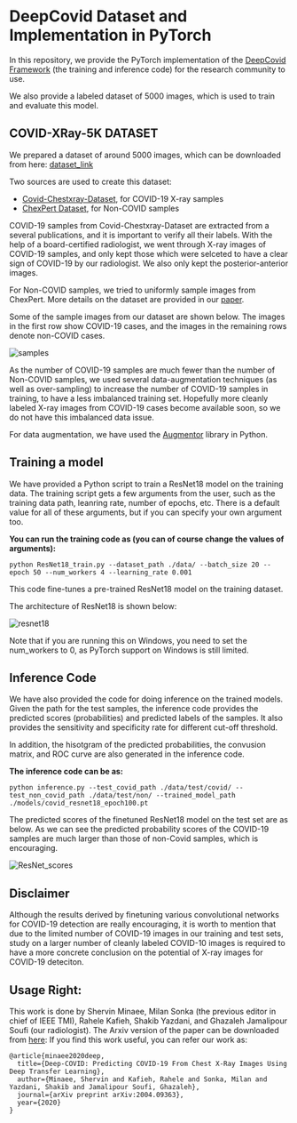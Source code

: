 # DeepCovid Dataset and Implementation in PyTorch

In this repository, we provide the PyTorch implementation of the [DeepCovid Framework](https://arxiv.org/pdf/2004.09363.pdf) (the training and inference code) for the research community to use.

We also provide a labeled dataset of 5000 images, which is used to train and evaluate this model.



## COVID-XRay-5K DATASET
We prepared a dataset of around 5000 images, which can be downloaded from here: [dataset_link](https://www.dropbox.com/s/mzas2tkd80pubh7/data_covid5k.zip?dl=0)

Two sources are used to create this dataset:
* [Covid-Chestxray-Dataset](https://github.com/ieee8023/covid-chestxray-dataset), for COVID-19 X-ray samples
* [ChexPert Dataset](https://stanfordmlgroup.github.io/competitions/chexpert/), for Non-COVID samples

COVID-19 samples from Covid-Chestxray-Dataset are extracted from a several publications, and it is important to verify all their labels. With the help of a board-certified radiologist, we went through X-ray images of COVID-19 samples, and only kept those which were selceted to have a clear sign of COVID-19 by our radiologist. We also only kept the posterior-anterior images. 

For Non-COVID samples, we tried to uniformly sample images from ChexPert. More details on the dataset are provided in our [paper](https://arxiv.org/pdf/2004.09363.pdf).

Some of the sample images from our dataset are shown below. The images in the first row show COVID-19 cases, and the images in the remaining rows denote non-COVID cases.

![samples](https://github.com/shervinmin/DeepCovid/blob/master/results/covid5k_samples.png)

As the number of COVID-19 samples are much fewer than the number of Non-COVID samples, we used several data-augmentation techniques (as well as over-sampling) to increase the number of COVID-19 samples in training, to have a less imbalanced training set. Hopefully more cleanly labeled X-ray images from COVID-19 cases become available soon, so we do not have this imbalanced data issue.

For data augmentation, we have used the [Augmentor](https://github.com/mdbloice/Augmentor) library in Python.

## Training a model
We have provided a Python script to train a ResNet18 model on the training data. 
The training script gets a few arguments from the user, such as the training data path, leanring rate, number of epochs, etc. There is a default value for all of these arguments, but if you can specify your own argument too. 

**You can run the training code as (you can of course change the values of arguments):**

```
python ResNet18_train.py --dataset_path ./data/ --batch_size 20 --epoch 50 --num_workers 4 --learning_rate 0.001
```

This code fine-tunes a pre-trained ResNet18 model on the training dataset. 

The architecture of ResNet18 is shown below:

![resnet18](https://github.com/shervinmin/DeepCovid/blob/master/results/resnet18.png)


Note that if you are running this on Windows, you need to set the num_workers to 0, as PyTorch support on Windows is still limited.

## Inference Code
We have also provided the code for doing inference on the trained models. Given the path for the test samples, the inference code provides the predicted scores (probabilities) and predicted labels of the samples. 
It also provides the sensitivity and specificity rate for different cut-off threshold.

In addition, the hisotgram of the predicted probabilities, the convusion matrix, and ROC curve are also generated in the inference code. 

**The inference code can be as:**

```
python inference.py --test_covid_path ./data/test/covid/ --test_non_covid_path ./data/test/non/ --trained_model_path ./models/covid_resnet18_epoch100.pt
```


The predicted scores of the finetuned ResNet18 model on the test set are as below.
As we can see the predicted probability scores of the COVID-19 samples are much larger than those of non-Covid samples, which is encouraging.

![ResNet_scores](https://github.com/shervinmin/DeepCovid/blob/master/results/hist_resnet18.png)


## Disclaimer
Although the results derived by finetuning various convolutional networks for COVID-19 detection are really encouraging, it is worth to mention that due to the limited number of COVID-19 images in our training and test sets, study on a larger number of cleanly labeled COVID-10 images is required to have a more concrete conclusion on the potential of X-ray images for COVID-19 deteciton.

## Usage Right:
This work is done by Shervin Minaee, Milan Sonka (the previous editor in chief of IEEE TMI), Rahele Kafieh, Shakib Yazdani, and Ghazaleh Jamalipour Soufi (our radiologist). The Arxiv version of the paper can be downloaded from [here](https://arxiv.org/pdf/2004.09363.pdf):
If you find this work useful, you can refer our work as:

```
@article{minaee2020deep,
  title={Deep-COVID: Predicting COVID-19 From Chest X-Ray Images Using Deep Transfer Learning},
  author={Minaee, Shervin and Kafieh, Rahele and Sonka, Milan and Yazdani, Shakib and Jamalipour Soufi, Ghazaleh},
  journal={arXiv preprint arXiv:2004.09363},
  year={2020}
}
```
